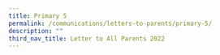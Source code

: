 ```yaml
---
title: Primary 5
permalink: /communications/letters-to-parents/primary-5/
description: ""
third_nav_title: Letter to All Parents 2022
---
```

